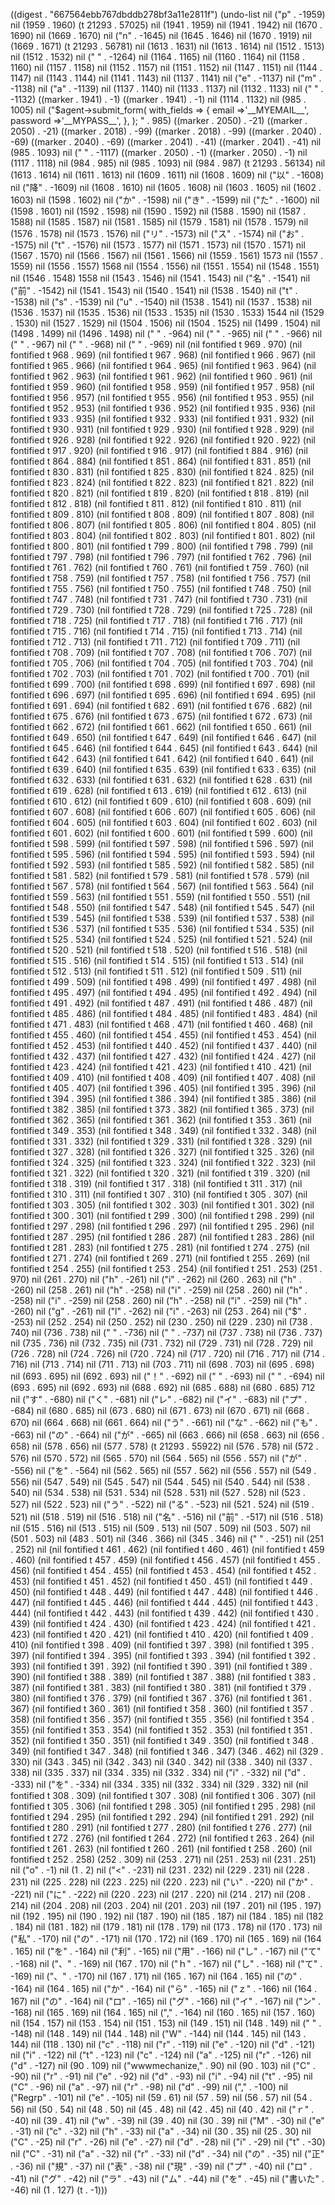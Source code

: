 
((digest . "667564ebb767dbddb278bf3a11e2811f") (undo-list nil ("p" . -1959) nil (1959 . 1960) (t 21293 . 57025) nil (1941 . 1959) nil (1941 . 1942) nil (1670 . 1690) nil (1669 . 1670) nil ("n" . -1645) nil (1645 . 1646) nil (1670 . 1919) nil (1669 . 1671) (t 21293 . 56781) nil (1613 . 1631) nil (1613 . 1614) nil (1512 . 1513) nil (1512 . 1532) nil ("
" . -1264) nil (1164 . 1165) nil (1160 . 1164) nil (1158 . 1160) nil (1157 . 1158) nil (1152 . 1157) nil (1151 . 1152) nil (1147 . 1151) nil (1144 . 1147) nil (1143 . 1144) nil (1141 . 1143) nil (1137 . 1141) nil ("e" . -1137) nil ("m" . -1138) nil ("a" . -1139) nil (1137 . 1140) nil (1133 . 1137) nil (1132 . 1133) nil ("
" . -1132) ((marker . 1941) . -1) ((marker . 1941) . -1) nil (1114 . 1132) nil (985 . 1005) nil ("$agent->submit_form(
   with_fields => {
     email =>'__MYEMAIL__',
     password =>'__MYPASS__',
   },
);
" . 985) ((marker . 2050) . -21) ((marker . 2050) . -21) ((marker . 2018) . -99) ((marker . 2018) . -99) ((marker . 2040) . -69) ((marker . 2040) . -69) ((marker . 2041) . -41) ((marker . 2041) . -41) nil (985 . 1093) nil ("
" . -1117) ((marker . 2050) . -1) ((marker . 2050) . -1) nil (1117 . 1118) nil (984 . 985) nil (985 . 1093) nil (984 . 987) (t 21293 . 56134) nil (1613 . 1614) nil (1611 . 1613) nil (1609 . 1611) nil (1608 . 1609) nil ("以" . -1608) nil ("降" . -1609) nil (1608 . 1610) nil (1605 . 1608) nil (1603 . 1605) nil (1602 . 1603) nil (1598 . 1602) nil ("か" . -1598) nil ("き" . -1599) nil ("た" . -1600) nil (1598 . 1601) nil (1592 . 1598) nil (1590 . 1592) nil (1588 . 1590) nil (1587 . 1588) nil (1585 . 1587) nil (1581 . 1585) nil (1579 . 1581) nil (1578 . 1579) nil (1576 . 1578) nil (1573 . 1576) nil ("リ" . -1573) nil ("ス" . -1574) nil ("お" . -1575) nil ("t" . -1576) nil (1573 . 1577) nil (1571 . 1573) nil (1570 . 1571) nil (1567 . 1570) nil (1566 . 1567) nil (1561 . 1566) nil (1559 . 1561) 1573 nil (1557 . 1559) nil (1556 . 1557) 1568 nil (1554 . 1556) nil (1551 . 1554) nil (1548 . 1551) nil (1546 . 1548) 1558 nil (1543 . 1546) nil (1541 . 1543) nil ("名" . -1541) nil ("前" . -1542) nil (1541 . 1543) nil (1540 . 1541) nil (1538 . 1540) nil ("t" . -1538) nil ("s" . -1539) nil ("u" . -1540) nil (1538 . 1541) nil (1537 . 1538) nil (1536 . 1537) nil (1535 . 1536) nil (1533 . 1535) nil (1530 . 1533) 1544 nil (1529 . 1530) nil (1527 . 1529) nil (1504 . 1506) nil (1504 . 1525) nil (1499 . 1504) nil (1498 . 1499) nil (1496 . 1498) nil ("
" . -964) nil ("
" . -965) nil ("
" . -966) nil ("
" . -967) nil ("
" . -968) nil ("
" . -969) nil (nil fontified t 969 . 970) (nil fontified t 968 . 969) (nil fontified t 967 . 968) (nil fontified t 966 . 967) (nil fontified t 965 . 966) (nil fontified t 964 . 965) (nil fontified t 963 . 964) (nil fontified t 962 . 963) (nil fontified t 961 . 962) (nil fontified t 960 . 961) (nil fontified t 959 . 960) (nil fontified t 958 . 959) (nil fontified t 957 . 958) (nil fontified t 956 . 957) (nil fontified t 955 . 956) (nil fontified t 953 . 955) (nil fontified t 952 . 953) (nil fontified t 936 . 952) (nil fontified t 935 . 936) (nil fontified t 933 . 935) (nil fontified t 932 . 933) (nil fontified t 931 . 932) (nil fontified t 930 . 931) (nil fontified t 929 . 930) (nil fontified t 928 . 929) (nil fontified t 926 . 928) (nil fontified t 922 . 926) (nil fontified t 920 . 922) (nil fontified t 917 . 920) (nil fontified t 916 . 917) (nil fontified t 884 . 916) (nil fontified t 864 . 884) (nil fontified t 851 . 864) (nil fontified t 831 . 851) (nil fontified t 830 . 831) (nil fontified t 825 . 830) (nil fontified t 824 . 825) (nil fontified t 823 . 824) (nil fontified t 822 . 823) (nil fontified t 821 . 822) (nil fontified t 820 . 821) (nil fontified t 819 . 820) (nil fontified t 818 . 819) (nil fontified t 812 . 818) (nil fontified t 811 . 812) (nil fontified t 810 . 811) (nil fontified t 809 . 810) (nil fontified t 808 . 809) (nil fontified t 807 . 808) (nil fontified t 806 . 807) (nil fontified t 805 . 806) (nil fontified t 804 . 805) (nil fontified t 803 . 804) (nil fontified t 802 . 803) (nil fontified t 801 . 802) (nil fontified t 800 . 801) (nil fontified t 799 . 800) (nil fontified t 798 . 799) (nil fontified t 797 . 798) (nil fontified t 796 . 797) (nil fontified t 762 . 796) (nil fontified t 761 . 762) (nil fontified t 760 . 761) (nil fontified t 759 . 760) (nil fontified t 758 . 759) (nil fontified t 757 . 758) (nil fontified t 756 . 757) (nil fontified t 755 . 756) (nil fontified t 750 . 755) (nil fontified t 748 . 750) (nil fontified t 747 . 748) (nil fontified t 731 . 747) (nil fontified t 730 . 731) (nil fontified t 729 . 730) (nil fontified t 728 . 729) (nil fontified t 725 . 728) (nil fontified t 718 . 725) (nil fontified t 717 . 718) (nil fontified t 716 . 717) (nil fontified t 715 . 716) (nil fontified t 714 . 715) (nil fontified t 713 . 714) (nil fontified t 712 . 713) (nil fontified t 711 . 712) (nil fontified t 709 . 711) (nil fontified t 708 . 709) (nil fontified t 707 . 708) (nil fontified t 706 . 707) (nil fontified t 705 . 706) (nil fontified t 704 . 705) (nil fontified t 703 . 704) (nil fontified t 702 . 703) (nil fontified t 701 . 702) (nil fontified t 700 . 701) (nil fontified t 699 . 700) (nil fontified t 698 . 699) (nil fontified t 697 . 698) (nil fontified t 696 . 697) (nil fontified t 695 . 696) (nil fontified t 694 . 695) (nil fontified t 691 . 694) (nil fontified t 682 . 691) (nil fontified t 676 . 682) (nil fontified t 675 . 676) (nil fontified t 673 . 675) (nil fontified t 672 . 673) (nil fontified t 662 . 672) (nil fontified t 661 . 662) (nil fontified t 650 . 661) (nil fontified t 649 . 650) (nil fontified t 647 . 649) (nil fontified t 646 . 647) (nil fontified t 645 . 646) (nil fontified t 644 . 645) (nil fontified t 643 . 644) (nil fontified t 642 . 643) (nil fontified t 641 . 642) (nil fontified t 640 . 641) (nil fontified t 639 . 640) (nil fontified t 635 . 639) (nil fontified t 633 . 635) (nil fontified t 632 . 633) (nil fontified t 631 . 632) (nil fontified t 628 . 631) (nil fontified t 619 . 628) (nil fontified t 613 . 619) (nil fontified t 612 . 613) (nil fontified t 610 . 612) (nil fontified t 609 . 610) (nil fontified t 608 . 609) (nil fontified t 607 . 608) (nil fontified t 606 . 607) (nil fontified t 605 . 606) (nil fontified t 604 . 605) (nil fontified t 603 . 604) (nil fontified t 602 . 603) (nil fontified t 601 . 602) (nil fontified t 600 . 601) (nil fontified t 599 . 600) (nil fontified t 598 . 599) (nil fontified t 597 . 598) (nil fontified t 596 . 597) (nil fontified t 595 . 596) (nil fontified t 594 . 595) (nil fontified t 593 . 594) (nil fontified t 592 . 593) (nil fontified t 585 . 592) (nil fontified t 582 . 585) (nil fontified t 581 . 582) (nil fontified t 579 . 581) (nil fontified t 578 . 579) (nil fontified t 567 . 578) (nil fontified t 564 . 567) (nil fontified t 563 . 564) (nil fontified t 559 . 563) (nil fontified t 551 . 559) (nil fontified t 550 . 551) (nil fontified t 548 . 550) (nil fontified t 547 . 548) (nil fontified t 545 . 547) (nil fontified t 539 . 545) (nil fontified t 538 . 539) (nil fontified t 537 . 538) (nil fontified t 536 . 537) (nil fontified t 535 . 536) (nil fontified t 534 . 535) (nil fontified t 525 . 534) (nil fontified t 524 . 525) (nil fontified t 521 . 524) (nil fontified t 520 . 521) (nil fontified t 518 . 520) (nil fontified t 516 . 518) (nil fontified t 515 . 516) (nil fontified t 514 . 515) (nil fontified t 513 . 514) (nil fontified t 512 . 513) (nil fontified t 511 . 512) (nil fontified t 509 . 511) (nil fontified t 499 . 509) (nil fontified t 498 . 499) (nil fontified t 497 . 498) (nil fontified t 495 . 497) (nil fontified t 494 . 495) (nil fontified t 492 . 494) (nil fontified t 491 . 492) (nil fontified t 487 . 491) (nil fontified t 486 . 487) (nil fontified t 485 . 486) (nil fontified t 484 . 485) (nil fontified t 483 . 484) (nil fontified t 471 . 483) (nil fontified t 468 . 471) (nil fontified t 460 . 468) (nil fontified t 455 . 460) (nil fontified t 454 . 455) (nil fontified t 453 . 454) (nil fontified t 452 . 453) (nil fontified t 440 . 452) (nil fontified t 437 . 440) (nil fontified t 432 . 437) (nil fontified t 427 . 432) (nil fontified t 424 . 427) (nil fontified t 423 . 424) (nil fontified t 421 . 423) (nil fontified t 410 . 421) (nil fontified t 409 . 410) (nil fontified t 408 . 409) (nil fontified t 407 . 408) (nil fontified t 405 . 407) (nil fontified t 396 . 405) (nil fontified t 395 . 396) (nil fontified t 394 . 395) (nil fontified t 386 . 394) (nil fontified t 385 . 386) (nil fontified t 382 . 385) (nil fontified t 373 . 382) (nil fontified t 365 . 373) (nil fontified t 362 . 365) (nil fontified t 361 . 362) (nil fontified t 353 . 361) (nil fontified t 349 . 353) (nil fontified t 348 . 349) (nil fontified t 332 . 348) (nil fontified t 331 . 332) (nil fontified t 329 . 331) (nil fontified t 328 . 329) (nil fontified t 327 . 328) (nil fontified t 326 . 327) (nil fontified t 325 . 326) (nil fontified t 324 . 325) (nil fontified t 323 . 324) (nil fontified t 322 . 323) (nil fontified t 321 . 322) (nil fontified t 320 . 321) (nil fontified t 319 . 320) (nil fontified t 318 . 319) (nil fontified t 317 . 318) (nil fontified t 311 . 317) (nil fontified t 310 . 311) (nil fontified t 307 . 310) (nil fontified t 305 . 307) (nil fontified t 303 . 305) (nil fontified t 302 . 303) (nil fontified t 301 . 302) (nil fontified t 300 . 301) (nil fontified t 299 . 300) (nil fontified t 298 . 299) (nil fontified t 297 . 298) (nil fontified t 296 . 297) (nil fontified t 295 . 296) (nil fontified t 287 . 295) (nil fontified t 286 . 287) (nil fontified t 283 . 286) (nil fontified t 281 . 283) (nil fontified t 275 . 281) (nil fontified t 274 . 275) (nil fontified t 271 . 274) (nil fontified t 269 . 271) (nil fontified t 255 . 269) (nil fontified t 254 . 255) (nil fontified t 253 . 254) (nil fontified t 251 . 253) (251 . 970) nil (261 . 270) nil ("h" . -261) nil ("i" . -262) nil (260 . 263) nil ("h" . -260) nil (258 . 261) nil ("h" . -258) nil ("i" . -259) nil (258 . 260) nil ("h" . -258) nil ("i" . -259) nil (258 . 260) nil ("h" . -258) nil ("i" . -259) nil ("h" . -260) nil ("g" . -261) nil ("l" . -262) nil ("i" . -263) nil (253 . 264) nil ("$" . -253) nil (252 . 254) nil (250 . 252) nil (230 . 250) nil (229 . 230) nil (738 . 740) nil (736 . 738) nil ("
" . -736) nil ("
" . -737) nil (737 . 738) nil (736 . 737) nil (735 . 736) nil (732 . 735) nil (731 . 732) nil (729 . 731) nil (728 . 729) nil (726 . 728) nil (724 . 726) nil (720 . 724) nil (717 . 720) nil (716 . 717) nil (714 . 716) nil (713 . 714) nil (711 . 713) nil (703 . 711) nil (698 . 703) nil (695 . 698) nil (693 . 695) nil (692 . 693) nil ("！" . -692) nil ("
" . -693) nil ("
" . -694) nil (693 . 695) nil (692 . 693) nil (688 . 692) nil (685 . 688) nil (680 . 685) 712 nil ("す" . -680) nil ("く" . -681) nil ("レ" . -682) nil ("イ" . -683) nil ("プ" . -684) nil (680 . 685) nil (673 . 680) nil (671 . 673) nil (670 . 671) nil (668 . 670) nil (664 . 668) nil (661 . 664) nil ("う" . -661) nil ("な" . -662) nil ("も" . -663) nil ("の" . -664) nil ("が" . -665) nil (663 . 666) nil (658 . 663) nil (656 . 658) nil (578 . 656) nil (577 . 578) (t 21293 . 55922) nil (576 . 578) nil (572 . 576) nil (570 . 572) nil (565 . 570) nil (564 . 565) nil (556 . 557) nil ("が" . -556) nil ("を" . -564) nil (562 . 565) nil (557 . 562) nil (556 . 557) nil (549 . 556) nil (547 . 549) nil (545 . 547) nil (544 . 545) nil (540 . 544) nil (538 . 540) nil (534 . 538) nil (531 . 534) nil (528 . 531) nil (527 . 528) nil (523 . 527) nil (522 . 523) nil ("う" . -522) nil ("る" . -523) nil (521 . 524) nil (519 . 521) nil (518 . 519) nil (516 . 518) nil ("名" . -516) nil ("前" . -517) nil (516 . 518) nil (515 . 516) nil (513 . 515) nil (509 . 513) nil (507 . 509) nil (503 . 507) nil (501 . 503) nil (483 . 501) nil (346 . 366) nil (345 . 346) nil ("
" . -251) nil (251 . 252) nil (nil fontified t 461 . 462) (nil fontified t 460 . 461) (nil fontified t 459 . 460) (nil fontified t 457 . 459) (nil fontified t 456 . 457) (nil fontified t 455 . 456) (nil fontified t 454 . 455) (nil fontified t 453 . 454) (nil fontified t 452 . 453) (nil fontified t 451 . 452) (nil fontified t 450 . 451) (nil fontified t 449 . 450) (nil fontified t 448 . 449) (nil fontified t 447 . 448) (nil fontified t 446 . 447) (nil fontified t 445 . 446) (nil fontified t 444 . 445) (nil fontified t 443 . 444) (nil fontified t 442 . 443) (nil fontified t 439 . 442) (nil fontified t 430 . 439) (nil fontified t 424 . 430) (nil fontified t 423 . 424) (nil fontified t 421 . 423) (nil fontified t 420 . 421) (nil fontified t 410 . 420) (nil fontified t 409 . 410) (nil fontified t 398 . 409) (nil fontified t 397 . 398) (nil fontified t 395 . 397) (nil fontified t 394 . 395) (nil fontified t 393 . 394) (nil fontified t 392 . 393) (nil fontified t 391 . 392) (nil fontified t 390 . 391) (nil fontified t 389 . 390) (nil fontified t 388 . 389) (nil fontified t 387 . 388) (nil fontified t 383 . 387) (nil fontified t 381 . 383) (nil fontified t 380 . 381) (nil fontified t 379 . 380) (nil fontified t 376 . 379) (nil fontified t 367 . 376) (nil fontified t 361 . 367) (nil fontified t 360 . 361) (nil fontified t 358 . 360) (nil fontified t 357 . 358) (nil fontified t 356 . 357) (nil fontified t 355 . 356) (nil fontified t 354 . 355) (nil fontified t 353 . 354) (nil fontified t 352 . 353) (nil fontified t 351 . 352) (nil fontified t 350 . 351) (nil fontified t 349 . 350) (nil fontified t 348 . 349) (nil fontified t 347 . 348) (nil fontified t 346 . 347) (346 . 462) nil (329 . 330) nil (343 . 345) nil (342 . 343) nil (340 . 342) nil (338 . 340) nil (337 . 338) nil (335 . 337) nil (334 . 335) nil (332 . 334) nil ("i" . -332) nil ("d" . -333) nil ("を" . -334) nil (334 . 335) nil (332 . 334) nil (329 . 332) nil (nil fontified t 308 . 309) (nil fontified t 307 . 308) (nil fontified t 306 . 307) (nil fontified t 305 . 306) (nil fontified t 298 . 305) (nil fontified t 295 . 298) (nil fontified t 294 . 295) (nil fontified t 292 . 294) (nil fontified t 291 . 292) (nil fontified t 280 . 291) (nil fontified t 277 . 280) (nil fontified t 276 . 277) (nil fontified t 272 . 276) (nil fontified t 264 . 272) (nil fontified t 263 . 264) (nil fontified t 261 . 263) (nil fontified t 260 . 261) (nil fontified t 258 . 260) (nil fontified t 252 . 258) (252 . 309) nil (253 . 271) nil (251 . 253) nil (231 . 251) nil ("o" . -1) nil (1 . 2) nil ("<" . -231) nil (231 . 232) nil (229 . 231) nil (228 . 231) nil (225 . 228) nil (223 . 225) nil (220 . 223) nil ("い" . -220) nil ("か" . -221) nil ("に" . -222) nil (220 . 223) nil (217 . 220) nil (214 . 217) nil (208 . 214) nil (204 . 208) nil (203 . 204) nil (201 . 203) nil (197 . 201) nil (195 . 197) nil (192 . 195) nil (190 . 192) nil (187 . 190) nil (185 . 187) nil (184 . 185) nil (182 . 184) nil (181 . 182) nil (179 . 181) nil (178 . 179) nil (173 . 178) nil (170 . 173) nil ("私" . -170) nil ("の" . -171) nil (170 . 172) nil (169 . 170) nil (165 . 169) nil (164 . 165) nil ("を" . -164) nil ("利" . -165) nil ("用" . -166) nil ("し" . -167) nil ("て" . -168) nil ("、" . -169) nil (167 . 170) nil ("ｈ" . -167) nil ("し" . -168) nil ("て" . -169) nil ("、" . -170) nil (167 . 171) nil (165 . 167) nil (164 . 165) nil ("の" . -164) nil (164 . 165) nil ("か" . -164) nil ("ら" . -165) nil ("ｚ" . -166) nil (164 . 167) nil ("の" . -164) nil ("ロ" . -165) nil ("グ" . -166) nil ("イ" . -167) nil ("ン" . -168) nil (165 . 169) nil (164 . 165) nil ("," . -164) nil (160 . 165) nil (157 . 160) nil (154 . 157) nil (153 . 154) nil (151 . 153) nil (149 . 151) nil (148 . 149) nil ("
" . -148) nil (148 . 149) nil (144 . 148) nil ("W" . -144) nil (144 . 145) nil (143 . 144) nil (118 . 130) nil ("c" . -118) nil ("r" . -119) nil ("e" . -120) nil ("d" . -121) nil ("i" . -122) nil ("t" . -123) nil ("c" . -124) nil ("a" . -125) nil ("r" . -126) nil ("d" . -127) nil (90 . 109) nil ("wwwmechanize," . 90) nil (90 . 103) nil ("C" . -90) nil ("r" . -91) nil ("e" . -92) nil ("d" . -93) nil ("i" . -94) nil ("t" . -95) nil ("C" . -96) nil ("a" . -97) nil ("r" . -98) nil ("d" . -99) nil ("," . -100) nil ("Regrp" . -101) nil ("e" . -105) nil (59 . 61) nil (57 . 59) nil (56 . 57) nil (54 . 56) nil (50 . 54) nil (48 . 50) nil (45 . 48) nil (42 . 45) nil (40 . 42) nil ("ｒ" . -40) nil (39 . 41) nil ("w" . -39) nil (39 . 40) nil (30 . 39) nil ("M" . -30) nil ("e" . -31) nil ("c" . -32) nil ("h" . -33) nil ("a" . -34) nil (30 . 35) nil (25 . 30) nil ("C" . -25) nil ("r" . -26) nil ("e" . -27) nil ("d" . -28) nil ("i" . -29) nil ("t" . -30) nil ("C" . -31) nil ("a" . -32) nil ("r" . -33) nil ("d" . -34) nil ("の" . -35) nil ("正" . -36) nil ("規" . -37) nil ("表" . -38) nil ("現" . -39) nil ("プ" . -40) nil ("ロ" . -41) nil ("グ" . -42) nil ("ラ" . -43) nil ("ム" . -44) nil ("を" . -45) nil ("書いた" . -46) nil (1 . 127) (t . -1)))
